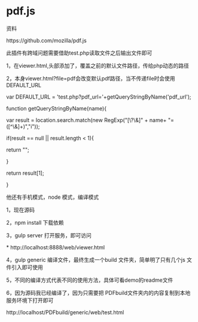 # pdf.js

<p>资料
<p>https://github.com/mozilla/pdf.js

<p>此插件有跨域问题需要借助test.php读取文件之后输出文件即可
 <p>    1，在viewer.html,头部添加了，覆盖之前的默认文件路径，传给php动态的路径
<p>    2，本身viewer.html?file=pdf会改变默认pdf路径，当不传递file时会使用DEFAULT_URL

 <p>   var DEFAULT_URL = 'test.php?pdf_url='+getQueryStringByName('pdf_url');
<p> function getQueryStringByName(name){
<p>     var result = location.search.match(new RegExp("[\?\&]" + name+ "=([^\&]+)","i"));
 <p>    if(result == null || result.length < 1){
 <p>        return "";
  <p>   }
  <p>   return result[1];
<p>}

<p>他还有手机模式，node 模式，编译模式
<p>1，现在源码
<p>2，npm install  下载依赖
<p>3，gulp server 打开服务，即可访问
<p>	* http://localhost:8888/web/viewer.html

<p>4，gulp generic 编译文件，最终生成一个build 文件夹，简单明了只有几个js 文件引入即可使用
<p>5，不同的编译方式代表不同的使用方法，具体可看demo的readme文件
<p>6，因为源码我已经编译了，因为只需要把 PDFbuild文件夹内的内容复制到本地服务环境下打开即可
<p>http://localhost/PDFbuild/generic/web/test.html
